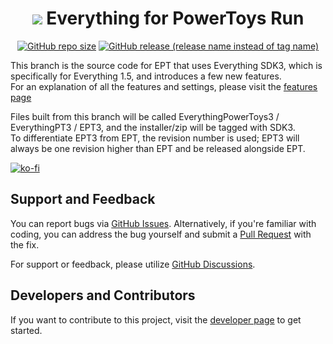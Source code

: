 <div align="center">

# ![](https://rawcdn.githack.com/lin-ycv/EverythingPowerToys/69b10312bfb596089d1f54c9977b8cceca549221/Images/Everything.light.png?min=1) Everything for PowerToys Run

[![GitHub repo size](https://img.shields.io/github/repo-size/lin-ycv/everythingpowertoys?style=flat-square)](#)
[![GitHub release (release name instead of tag name)](https://img.shields.io/github/v/release/lin-ycv/everythingpowertoys?style=flat-square)](https://github.com/lin-ycv/EverythingPowerToys/releases/latest)

</div>

This branch is the source code for EPT that uses Everything SDK3, which is specifically for Everything 1.5, and introduces a few new features.  
For an explanation of all the features and settings, please visit the [features page](https://github.com/lin-ycv/EverythingPowerToys/wiki/Features)

Files built from this branch will be called EverythingPowerToys3 / EverythingPT3 / EPT3, and the installer/zip will be tagged with SDK3.  
To differentiate EPT3 from EPT, the revision number is used; EPT3 will always be one revision higher than EPT and be released alongside EPT.

[![ko-fi](https://ko-fi.com/img/githubbutton_sm.svg)](https://ko-fi.com/linycv)

## Support and Feedback

You can report bugs via [GitHub Issues](https://github.com/lin-ycv/EverythingPowerToys/issues). Alternatively, if you're familiar with coding, you can address the bug yourself and submit a [Pull Request](https://github.com/lin-ycv/EverythingPowerToys/pulls) with the fix.

For support or feedback, please utilize [GitHub Discussions](https://github.com/lin-ycv/EverythingPowerToys/discussions).

## Developers and Contributors

If you want to contribute to this project, visit the [developer page](https://github.com/lin-ycv/EverythingPowerToys/wiki/Developer) to get started.